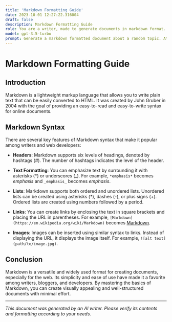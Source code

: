```yaml
---
title: 'Markdown Formatting Guide'
date: 2023-10-01 12:27:22.316004
draft: false
description: Markdown Formatting Guide
role: You are a writer, made to generate documents in markdown format. It is very important that all of the documents you generate are in valid markdown format.
model: gpt-3.5-turbo
prompt: Generate a markdown formatted document about a random topic. At the bottom, include a disclaimer explaining that the document was generated by you. The first line of the document should be the title. Make sure that the entire document is in proper markdown format, using a mix of various tags to make the document visually appealing.
---
```


# Markdown Formatting Guide

## Introduction

Markdown is a lightweight markup language that allows you to write plain text that can be easily converted to HTML. It was created by John Gruber in 2004 with the goal of providing an easy-to-read and easy-to-write syntax for online documents.

## Markdown Syntax

There are several key features of Markdown syntax that make it popular among writers and web developers:

- **Headers**: Markdown supports six levels of headings, denoted by hashtags (#). The number of hashtags indicates the level of the header.

- **Text Formatting**: You can emphasize text by surrounding it with asterisks (*) or underscores (_). For example, `*emphasis*` becomes *emphasis* and `_emphasis_` becomes _emphasis_.

- **Lists**: Markdown supports both ordered and unordered lists. Unordered lists can be created using asterisks (*), dashes (-), or plus signs (+). Ordered lists are created using numbers followed by a period.

- **Links**: You can create links by enclosing the text in square brackets and placing the URL in parentheses. For example, `[Markdown](https://en.wikipedia.org/wiki/Markdown)` becomes [Markdown](https://en.wikipedia.org/wiki/Markdown).

- **Images**: Images can be inserted using similar syntax to links. Instead of displaying the URL, it displays the image itself. For example, `![alt text](path/to/image.jpg)`.

## Conclusion

Markdown is a versatile and widely used format for creating documents, especially for the web. Its simplicity and ease of use have made it a favorite among writers, bloggers, and developers. By mastering the basics of Markdown, you can create visually appealing and well-structured documents with minimal effort.

***

*This document was generated by an AI writer. Please verify its contents and formatting according to your needs.*